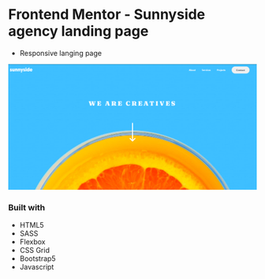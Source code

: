# Frontend Mentor - Sunnyside agency landing page

- Responsive langing page

![image](/images/Screenshot_2.png)

### Built with

- HTML5
- SASS
- Flexbox
- CSS Grid
- Bootstrap5
- Javascript
